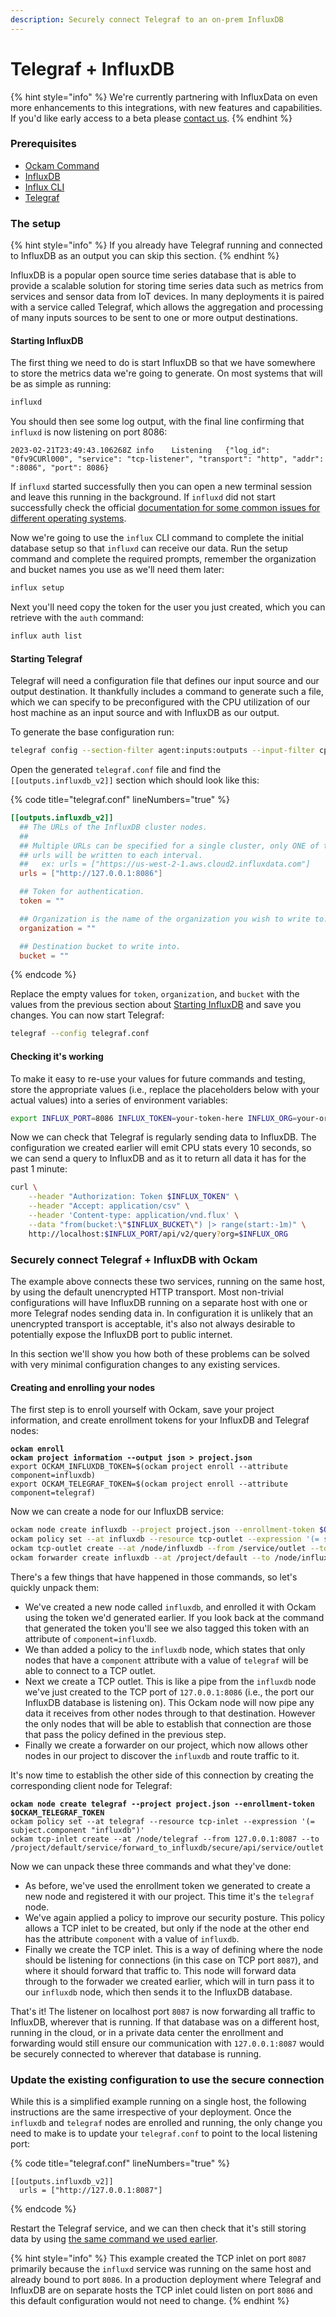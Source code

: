 ```yaml
---
description: Securely connect Telegraf to an on-prem InfluxDB
---
```


# Telegraf + InfluxDB

{% hint style="info" %}
We're currently partnering with InfluxData on even more enhancements to this integrations, with new features and capabilities. If you'd like early access to a beta please [contact us](https://www.ockam.io/contact/form).
{% endhint %}

### Prerequisites

* [Ockam Command](../../#install-ockam-command)
* [InfluxDB](https://docs.influxdata.com/influxdb/v2.6/install/)
* [Influx CLI](https://docs.influxdata.com/influxdb/v2.6/tools/influx-cli/)
* [Telegraf](https://github.com/influxdata/telegraf)

### The setup

{% hint style="info" %}
If you already have Telegraf running and connected to InfluxDB as an output you can skip this section.
{% endhint %}

InfluxDB is a popular open source time series database that is able to provide a scalable solution for storing time series data such as metrics from services and sensor data from IoT devices. In many deployments it is paired with a service called Telegraf, which allows the aggregation and processing of many inputs sources to be sent to one or more output destinations.&#x20;

#### Starting InfluxDB

The first thing we need to do is start InfluxDB so that we have somewhere to store the metrics data we're going to generate. On most systems that will be as simple as running:

```bash
influxd
```

You should then see some log output, with the final line confirming that `influxd` is now listening on port 8086:

```
2023-02-21T23:49:43.106268Z	info	Listening	{"log_id": "0fv9CURl000", "service": "tcp-listener", "transport": "http", "addr": ":8086", "port": 8086}
```

If `influxd` started successfully then you can open a new terminal session and leave this running in the background. If `influxd` did not start successfully check the official [documentation for some common issues for different operating systems](https://docs.influxdata.com/influxdb/v2.6/install/#start-and-configure-influxdb).

Now we're going to use the `influx` CLI command to complete the initial database setup so that `influxd` can receive our data. Run the setup command and complete the required prompts, remember the organization and bucket names you use as we'll need them later:

```bash
influx setup
```

Next you'll need copy the token for the user you just created, which you can retrieve with the `auth` command:

```bash
influx auth list
```

#### Starting Telegraf

Telegraf will need a configuration file that defines our input source and our output destination. It thankfully includes a command to generate such a file, which we can specify to be preconfigured with the CPU utilization of our host machine as an input source and with InfluxDB as our output.

To generate the base configuration run:

```bash
telegraf config --section-filter agent:inputs:outputs --input-filter cpu --output-filter influxdb_v2 > telegraf.conf
```

Open the generated `telegraf.conf` file and find the `[[outputs.influxdb_v2]]` section which should look like this:

{% code title="telegraf.conf" lineNumbers="true" %}
```toml
[[outputs.influxdb_v2]]
  ## The URLs of the InfluxDB cluster nodes.
  ##
  ## Multiple URLs can be specified for a single cluster, only ONE of the
  ## urls will be written to each interval.
  ##   ex: urls = ["https://us-west-2-1.aws.cloud2.influxdata.com"]
  urls = ["http://127.0.0.1:8086"]

  ## Token for authentication.
  token = ""

  ## Organization is the name of the organization you wish to write to.
  organization = ""

  ## Destination bucket to write into.
  bucket = ""
```
{% endcode %}

Replace the empty values for `token`, `organization`, and `bucket` with the values from the previous section about [Starting InfluxDB](telegraf-+-influxdb.md#starting-influxdb) and save you changes. You can now start Telegraf:

```bash
telegraf --config telegraf.conf 
```

#### Checking it's working

To make it easy to re-use your values for future commands and testing, store the appropriate values (i.e., replace the placeholders below with your actual values) into a series of environment variables:

```bash
export INFLUX_PORT=8086 INFLUX_TOKEN=your-token-here INFLUX_ORG=your-org INFLUX_BUCKET=your-bucket
```

Now we can check that Telegraf is regularly sending data to InfluxDB. The configuration we created earlier will emit CPU stats every 10 seconds, so we can send a query to InfluxDB and as it to return all data it has for the past 1 minute:

```bash
curl \
    --header "Authorization: Token $INFLUX_TOKEN" \
    --header "Accept: application/csv" \
    --header 'Content-type: application/vnd.flux' \
    --data "from(bucket:\"$INFLUX_BUCKET\") |> range(start:-1m)" \
    http://localhost:$INFLUX_PORT/api/v2/query?org=$INFLUX_ORG
```

### Securely connect Telegraf + InfluxDB with Ockam

The example above connects these two services, running on the same host, by using the default unencrypted HTTP transport. Most non-trivial configurations will have InfluxDB running on a separate host with one or more Telegraf nodes sending data in. In configuration it is unlikely that an unencrypted transport is acceptable, it's also not always desirable to potentially expose the InfluxDB port to public internet.

In this section we'll show you how both of these problems can be solved with very minimal configuration changes to any existing services.

#### Creating and enrolling your nodes

The first step is to enroll yourself with Ockam, save your project information, and create enrollment tokens for your InfluxDB and Telegraf nodes:

<pre class="language-bash"><code class="lang-bash"><strong>ockam enroll
</strong><strong>ockam project information --output json > project.json
</strong>export OCKAM_INFLUXDB_TOKEN=$(ockam project enroll --attribute component=influxdb)
export OCKAM_TELEGRAF_TOKEN=$(ockam project enroll --attribute component=telegraf)
</code></pre>

Now we can create a node for our InfluxDB service:

```bash
ockam node create influxdb --project project.json --enrollment-token $OCKAM_INFLUXDB_TOKEN
ockam policy set --at influxdb --resource tcp-outlet --expression '(= subject.component "telegraf")'
ockam tcp-outlet create --at /node/influxdb --from /service/outlet --to 127.0.0.1:8086
ockam forwarder create influxdb --at /project/default --to /node/influxdb
```

There's a few things that have happened in those commands, so let's quickly unpack them:

* We've created a new node called `influxdb`, and enrolled it with Ockam using the token we'd generated earlier. If you look back at the command that generated the token you'll see we also tagged this token with an attribute of `component=influxdb`.&#x20;
* We than added a policy to the `influxdb` node, which states that only nodes that have a `component` attribute with a value of `telegraf` will be able to connect to a TCP outlet.
* Next we create a TCP outlet. This is like a pipe from the `influxdb` node we've just created to the TCP port of `127.0.0.1:8086` (i.e., the port our InfluxDB database is listening on). This Ockam node will now pipe any data it receives from other nodes through to that destination. However the only nodes that will be able to establish that connection are those that pass the policy defined in the previous step.
* Finally we create a forwarder on our project, which now allows other nodes in our project to discover the `influxdb` and route traffic to it.

It's now time to establish the other side of this connection by creating the corresponding client node for Telegraf:

<pre class="language-bash"><code class="lang-bash"><strong>ockam node create telegraf --project project.json --enrollment-token $OCKAM_TELEGRAF_TOKEN
</strong>ockam policy set --at telegraf --resource tcp-inlet --expression '(= subject.component "influxdb")'
ockam tcp-inlet create --at /node/telegraf --from 127.0.0.1:8087 --to /project/default/service/forward_to_influxdb/secure/api/service/outlet
</code></pre>

Now we can unpack these three commands and what they've done:

* As before, we've used the enrollment token we generated to create a new node and registered it with our project. This time it's the `telegraf` node.
* We've again applied a policy to improve our security posture. This policy allows a TCP inlet to be created, but only if the node at the other end has the attribute `component` with a value of `influxdb`.
* Finally we create the TCP inlet. This is a way of defining where the node should be listening for connections (in this case on TCP port `8087`), and where it should forward that traffic to. This node will forward data through to the forwader we created earlier, which will in turn pass it to our `influxdb` node, which then sends it to the InfluxDB database.

That's it! The listener on localhost port `8087` is now forwarding all traffic to InfluxDB, wherever that is running. If that database was on a different host, running in the cloud, or in a private data center the enrollment and forwarding would still ensure our communication with `127.0.0.1:8087` would be securely connected to wherever that database is running.

### Update the existing configuration to use the secure connection

While this is a simplified example running on a single host, the following instructions are the same irrespective of your deployment. Once the `influxdb` and `telegraf` nodes are enrolled and running, the only change you need to make is to update your `telegraf.conf` to point to the local listening port:

{% code title="telegraf.conf" lineNumbers="true" %}
```
[[outputs.influxdb_v2]]
  urls = ["http://127.0.0.1:8087"]
```
{% endcode %}

Restart the Telegraf service, and we can then check that it's still storing data by using [the same command we used earlier](telegraf-+-influxdb.md#checking-its-working).

{% hint style="info" %}
This example created the TCP inlet on port `8087` primarily because the `influxd` service was running on the same host and already bound to port `8086`. In a production deployment where Telegraf and InfluxDB are on separate hosts the TCP inlet could listen on port `8086` and this default configuration would not need to change.
{% endhint %}


